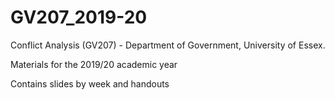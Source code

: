 # GV207_2019-20
Conflict Analysis (GV207) - Department of Government, University of Essex.

Materials for the 2019/20 academic year

Contains slides by week and handouts
